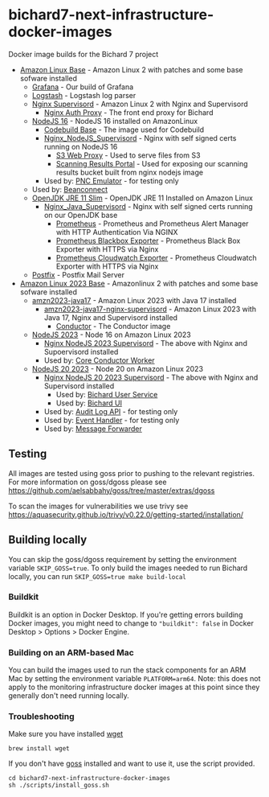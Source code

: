# bichard7-next-infrastructure-docker-images

Docker image builds for the Bichard 7 project

-   [Amazon Linux Base](./Amazon_Linux_Base/Dockerfile) - Amazon Linux 2 with patches and some base sofware installed
    -   [Grafana](./Grafana/Dockerfile) - Our build of Grafana
    -   [Logstash](./Logstash/Dockerfile) - Logstash log parser
    -   [Nginx Supervisord](./Nginx_Supervisord/Dockerfile) - Amazon Linux 2 with Nginx and Supervisord
        -   [Nginx Auth Proxy](./Nginx_Auth_Proxy/Dockerfile) - The front end proxy for Bichard
    -   [NodeJS 16](./NodeJS/Dockerfile) - NodeJS 16 installed on AmazonLinux
        -   [Codebuild Base](./Codebuild_Base/Dockerfile) - The image used for Codebuild
        -   [Nginx_NodeJS_Supervisord](./Nginx_NodeJS_Supervisord/Dockerfile) - Nginx with self signed certs running on NodeJS 16
            -   [S3 Web Proxy](./S3_Web_Proxy/Dockerfile) - Used to serve files from S3
            -   [Scanning Results Portal](./Scanning_Results_Portal) - Used for exposing our scanning results bucket built from nginx nodejs image
        -   Used by: [PNC Emulator](https://github.com/ministryofjustice/bichard7-next-pnc-emulator/blob/main/docker/Dockerfile) - for testing only
    -   Used by: [Beanconnect](https://github.com/ministryofjustice/bichard7-next-beanconnect/blob/main/Dockerfile)
    -   [OpenJDK JRE 11 Slim](./Openjdk_Jre11_Slim/Dockerfile) - OpenJDK JRE 11 Installed on Amazon Linux
        -   [Nginx_Java_Supervisord](./Nginx_Java_Supervisord/Dockerfile) - Nginx with self signed certs running on our OpenJDK base
            -   [Prometheus](./Prometheus/Dockerfile) - Prometheus and Prometheus Alert Manager with HTTP Authentication Via NGINX
            -   [Prometheus Blackbox Exporter](./Prometheus_BlackBox_Exporter/Dockerfile) - Prometheus Black Box Exporter with HTTPS via Nginx
            -   [Prometheus Cloudwatch Exporter](./Prometheus_Cloudwatch_Exporter/Dockerfile) - Prometheus Cloudwatch Exporter with HTTPS via Nginx
    -   [Postfix](./Postfix/Dockerfile) - Postfix Mail Server
-   [Amazon Linux 2023 Base](./Amazon_Linux_2023_Base/Dockerfile) - Amazonlinux 2 with patches and some base sofware installed
    -   [amzn2023-java17](./amzn2023-java17/Dockerfile) - Amazon Linux 2023 with Java 17 installed
        -   [amzn2023-java17-nginx-supervisord](./amzn2023-java17-nginx-supervisord/Dockerfile) - Amazon Linux 2023 with Java 17, Nginx and Supervisord installed
            -   [Conductor](./Conductor/Dockerfile) - The Conductor image
    -   [NodeJS 2023](./NodeJS_2023/) - Node 16 on Amazon Linux 2023
        -   [Nginx NodeJS 2023 Supervisord](./Nginx_NodeJS_2023_Supervisord/) - The above with Nginx and Supoervisord installed
        -   Used by: [Core Conductor Worker](https://github.com/ministryofjustice/bichard7-next-core/blob/main/packages/conductor/Dockerfile)
    -   [NodeJS 20 2023](./NodeJS_2023/) - Node 20 on Amazon Linux 2023
        -   [Nginx NodeJS 20 2023 Supervisord](./Nginx_NodeJS_20_2023_Supervisord/) - The above with Nginx and Supervisord installed
            -   Used by: [Bichard User Service](https://github.com/ministryofjustice/bichard7-next-user-service)
            -   Used by: [Bichard UI](https://github.com/ministryofjustice/bichard7-next-ui)
        -   Used by: [Audit Log API](https://github.com/ministryofjustice/bichard7-next-audit-logging/blob/main/src/audit-log-api/Dockerfile) - for testing only
        -   Used by: [Event Handler](https://github.com/ministryofjustice/bichard7-next-audit-logging/blob/main/src/event-handler/Dockerfile) - for testing only
        -   Used by: [Message Forwarder](https://github.com/ministryofjustice/bichard7-next-core/blob/main/packages/message-forwarder/Dockerfile)

## Testing

All images are tested using goss prior to pushing to the relevant registries. For more information on goss/dgoss please see
https://github.com/aelsabbahy/goss/tree/master/extras/dgoss

To scan the images for vulnerabilities we use trivy see https://aquasecurity.github.io/trivy/v0.22.0/getting-started/installation/

## Building locally

You can skip the goss/dgoss requirement by setting the environment variable `SKIP_GOSS=true`. To only build the images needed to run Bichard locally, you can run `SKIP_GOSS=true make build-local`

### Buildkit

Buildkit is an option in Docker Desktop. If you're getting errors building Docker images, you might need to change to `"buildkit": false` in Docker Desktop > Options > Docker Engine.

### Building on an ARM-based Mac

You can build the images used to run the stack components for an ARM Mac by setting the environment variable `PLATFORM=arm64`. Note: this does not apply to the monitoring infrastructure docker images at this point since they generally don't need running locally.

### Troubleshooting

Make sure you have installed [wget](https://www.gnu.org/software/wget/)

```
brew install wget
```

If you don't have [goss](https://goss.rocks/) installed and want to use it, use the script provided.

```
cd bichard7-next-infrastructure-docker-images
sh ./scripts/install_goss.sh
```
